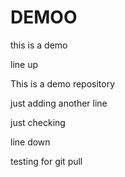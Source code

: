 # DEMOO
this is a demo

line up 

This is a demo repository

just adding another line

just checking

line down


testing for git pull
